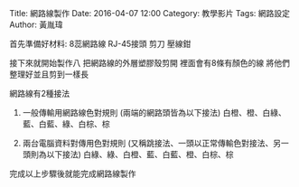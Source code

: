 Title: 網路線製作
Date: 2016-04-07 12:00
Category: 教學影片
Tags: 網路設定
Author: 黃胤瑋

首先準備好材料: 8蕊網路線
                              RJ-45接頭
                               剪刀
                               壓線鉗

接下來就開始製作八
把網路線的外層塑膠殼剪開 裡面會有8條有顏色的線 將他們整理好並且剪到一樣長

網路線有2種接法


1. 一般傳輸用網路線色對規則 (兩端的網路頭皆為以下接法)
白橙、橙、白綠、藍、白藍、綠、白棕、棕



2. 兩台電腦資料對傳用色對規則 (又稱跳接法、一頭以正常傳輸色對接法、另一頭則為以下接法)
白綠、綠、白橙、藍、白藍、橙、白棕、棕



完成以上步驟後就能完成網路線製作